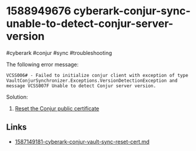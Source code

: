 # 1588949676 cyberark-conjur-sync-unable-to-detect-conjur-server-version
#cyberark #conjur #sync #troubleshooting

The following error message:
```
VCSS006# - Failed to initialize conjur client with exception of type VaultConjurSynchronizer.Exceptions.VersionDetectionException and message VCSS007F Unable to detect Conjur server version.
```

Solution:
1. [Reset the Conjur public certificate](1587149181-cyberark-conjur-vault-sync-reset-cert.md) 


## Links
- [1587149181-cyberark-conjur-vault-sync-reset-cert.md](1587149181-cyberark-conjur-vault-sync-reset-cert.md)
